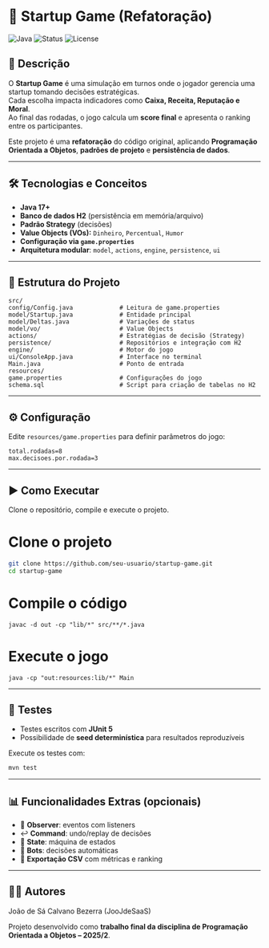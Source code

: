 # 🚀 Startup Game (Refatoração)

![Java](https://img.shields.io/badge/Java-17+-red)
![Status](https://img.shields.io/badge/status-em%20desenvolvimento-yellow)
![License](https://img.shields.io/badge/license-MIT-green)

## 📌 Descrição
O **Startup Game** é uma simulação em turnos onde o jogador gerencia uma startup tomando decisões estratégicas.  
Cada escolha impacta indicadores como **Caixa, Receita, Reputação e Moral**.  
Ao final das rodadas, o jogo calcula um **score final** e apresenta o ranking entre os participantes.

Este projeto é uma **refatoração** do código original, aplicando **Programação Orientada a Objetos**, **padrões de projeto** e **persistência de dados**.

---

## 🛠️ Tecnologias e Conceitos
- **Java 17+**
- **Banco de dados H2** (persistência em memória/arquivo)
- **Padrão Strategy** (decisões)
- **Value Objects (VOs):** `Dinheiro`, `Percentual`, `Humor`
- **Configuração via `game.properties`**
- **Arquitetura modular**: `model`, `actions`, `engine`, `persistence`, `ui`

---

## 📂 Estrutura do Projeto
```
src/
config/Config.java             # Leitura de game.properties
model/Startup.java             # Entidade principal
model/Deltas.java              # Variações de status
model/vo/                      # Value Objects
actions/                       # Estratégias de decisão (Strategy)
persistence/                   # Repositórios e integração com H2
engine/                        # Motor do jogo
ui/ConsoleApp.java             # Interface no terminal
Main.java                      # Ponto de entrada
resources/
game.properties                # Configurações do jogo
schema.sql                     # Script para criação de tabelas no H2

````

---

## ⚙️ Configuração
Edite `resources/game.properties` para definir parâmetros do jogo:
```properties
total.rodadas=8
max.decisoes.por.rodada=3
````

---

## ▶️ Como Executar

Clone o repositório, compile e execute o projeto.

# Clone o projeto
```bash
git clone https://github.com/seu-usuario/startup-game.git
cd startup-game
```
# Compile o código
```
javac -d out -cp "lib/*" src/**/*.java
```
# Execute o jogo
```
java -cp "out:resources:lib/*" Main
```

---

## 🧪 Testes

* Testes escritos com **JUnit 5**
* Possibilidade de **seed determinística** para resultados reproduzíveis

Execute os testes com:

```bash
mvn test
```

---

## 📊 Funcionalidades Extras (opcionais)

* 🔔 **Observer**: eventos com listeners
* ↩️ **Command**: undo/replay de decisões
* 🏁 **State**: máquina de estados
* 🤖 **Bots**: decisões automáticas
* 📑 **Exportação CSV** com métricas e ranking

---

## 👨‍💻 Autores

João de Sá Calvano Bezerra (JooJdeSaaS)

Projeto desenvolvido como **trabalho final da disciplina de Programação Orientada a Objetos – 2025/2**.
```
